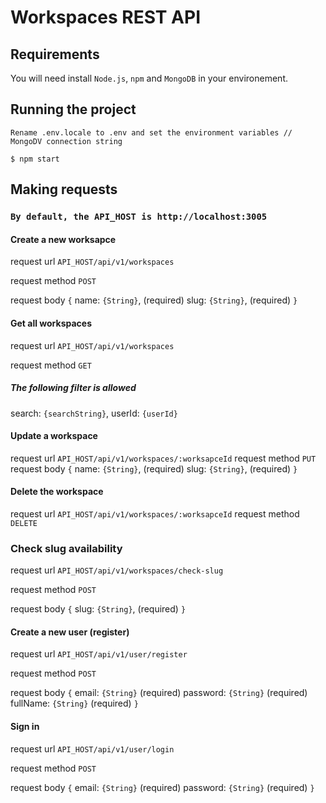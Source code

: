 # Workspaces REST API

## Requirements

You will need install `Node.js`, `npm` and `MongoDB` in your environement.

## Running the project

    Rename .env.locale to .env and set the environment variables // MongoDV connection string

    $ npm start

## Making requests

### `By default, the API_HOST is http://localhost:3005`

#### Create a new worksapce

request url `API_HOST/api/v1/workspaces`

request method `POST`

request body
`{`
name: `{String}`, (required)
slug: `{String}`, (required)
`}`

#### Get all workspaces

request url `API_HOST/api/v1/workspaces`

request method `GET`

##### The following filter is allowed

search: `{searchString}`,
userId: `{userId}`

#### Update a workspace

request url `API_HOST/api/v1/workspaces/:worksapceId`
request method `PUT`
request body
`{`
name: `{String}`, (required)
slug: `{String}`, (required)
`}`

#### Delete the workspace

request url `API_HOST/api/v1/workspaces/:worksapceId`
request method `DELETE`

### Check slug availability

request url `API_HOST/api/v1/workspaces/check-slug`

request method `POST`

request body
`{`
slug: `{String}`, (required)
`}`

#### Create a new user (register)

request url `API_HOST/api/v1/user/register`

request method `POST`

request body
`{`
email: `{String}` (required)
password: `{String}` (required)
fullName: `{String}` (required)
`}`

#### Sign in

request url `API_HOST/api/v1/user/login`

request method `POST`

request body
`{`
email: `{String}` (required)
password: `{String}` (required)
`}`
